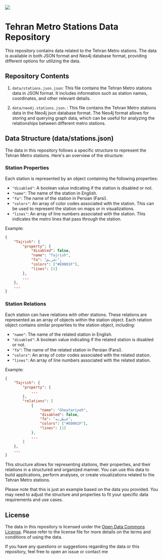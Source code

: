 ![](https://upload.wikimedia.org/wikipedia/commons/thumb/7/75/Tehran_Metro_Logo.svg/200px-Tehran_Metro_Logo.svg.png) 
# Tehran Metro Stations Data Repository

This repository contains data related to the Tehran Metro stations. The data is available in both JSON format and Neo4j database format, providing different options for utilizing the data.

## Repository Contents

1. `data/stations.json.json`: This file contains the Tehran Metro stations data in JSON format. It includes information such as station names, coordinates, and other relevant details.

2. `data/neo4j.stations.json.`: This file contains the Tehran Metro stations data in the Neo4j json database format. The Neo4j format allows for storing and querying graph data, which can be useful for analyzing the relationships between different metro stations.

## Data Structure (data/stations.json)

The data in this repository follows a specific structure to represent the Tehran Metro stations. Here's an overview of the structure:

### Station Properties

Each station is represented by an object containing the following properties:

- `"disabled"`: A boolean value indicating if the station is disabled or not.
- `"name"`: The name of the station in English.
- `"fa"`: The name of the station in Persian (Farsi).
- `"colors"`: An array of color codes associated with the station. This can be used to represent the station on maps or in visualizations.
- `"lines"`: An array of line numbers associated with the station. This indicates the metro lines that pass through the station.

Example:

```json
{
    "Tajrish": {
        "property": {
            "disabled": false,
            "name": "Tajrish",
            "fa": "تجریش",
            "colors": ["#E0001F"],
            "lines": [1]
        },
        ...
    },
    ...
}
```

### Station Relations

Each station can have relations with other stations. These relations are represented as an array of objects within the station object. Each relation object contains similar properties to the station object, including:

- `"name"`: The name of the related station in English.
- `"disabled"`: A boolean value indicating if the related station is disabled or not.
- `"fa"`: The name of the related station in Persian (Farsi).
- `"colors"`: An array of color codes associated with the related station.
- `"lines"`: An array of line numbers associated with the related station.

Example:

```json
{
    "Tajrish": {
        "property": {
            ...
        },
        "relations": [
            {
                "name": "Gheytariyeh",
                "disabled": false,
                "fa": "قیطریه",
                "colors": ["#E0001F"],
                "lines": [1]
            },
            ...
        ]
    },
    ...
}
```

This structure allows for representing stations, their properties, and their relations in a structured and organized manner. You can use this data to build applications, perform analyses, or create visualizations related to the Tehran Metro stations.

Please note that this is just an example based on the data you provided. You may need to adjust the structure and properties to fit your specific data requirements and use cases.

## License

The data in this repository is licensed under the [Open Data Commons License](https://opendatacommons.org/licenses/). Please refer to the license file for more details on the terms and conditions of using the data.

If you have any questions or suggestions regarding the data or this repository, feel free to open an issue or contact me
